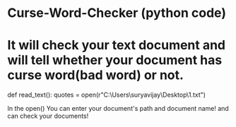 # Curse-Word-Checker (python code)
# It will check your text document and will tell whether your document has curse word(bad word) or not.

 def read_text():
    quotes = open(r"C:\Users\suryavijay\Desktop\1.txt")

In the open() You can enter your document's path and document name! and can check your documents!
